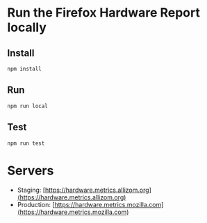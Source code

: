 # Run the Firefox Hardware Report locally

## Install

`npm install`

## Run

`npm run local`

## Test

`npm run test`

# Servers

* Staging: [https://hardware.metrics.allizom.org](https://hardware.metrics.allizom.org)
* Production: [https://hardware.metrics.mozilla.com](https://hardware.metrics.mozilla.com)

